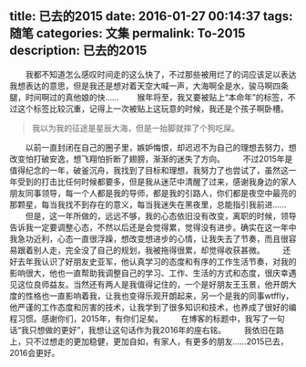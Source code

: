 title: 已去的2015
date: 2016-01-27 00:14:37
tags: 随笔
categories: 文集
permalink: To-2015
description: 已去的2015
---
　　我都不知道怎么感叹时间走的这么快了，不过那些被用烂了的词应该足以表达我想表达的意思，但是我还是想对着天空大喊一声，大海啊全是水，骏马啊四条腿，时间啊过的真他娘的快……
　　猴年将至，我又要被贴上“本命年”的标签，不过这个标签比较沉重，记得上一次被贴上这玩意的时候，我还是个孩子啊卧槽。<!--more-->
　　
>我以为我的征途是星辰大海，但是一抬脚就摔了个狗吃屎。  

　　以前一直封闭在自己的圈子里，嫉妒悔恨，却迟迟不为自己的理想去努力，想改变怕打破安逸，想飞翔怕折断了翅膀，渐渐的迷失了方向。
　　不过2015年是值得纪念的一年，破釜沉舟，我找到了目标和理想，我努力了也尝试了，虽然这一年受到的打击比任何时候都要多，但是我从迷茫中清醒了过来，感谢我身边的家人朋友同事领导，每一个人都是我的导师，都是我的引路人，你们都是夜空中最亮的那颗星，每当我找不到存在的意义，每当我迷失在黑夜里，总能指引我前进……
　　但是，这一年所做的，远远不够，我的心态依旧没有改变，离职的时候，领导告诉我一定要调整心态，不然以后还是会觉得累，觉得没有进步。确实在这一年中我急功近利，心态一直很浮躁，想改变想进步的心情，让我失去了节奏，而且很容易跟着别人走，完全没了自己的规划，我被拖得很累，却觉得收获甚微。
　　还好去年我认识了好朋友史亚军，他认真学习的态度和有序的工作生活节奏，对我的影响很大，他也一直帮助我调整自己的学习、工作、生活的方式和态度，很庆幸遇见这位良师益友。当然还有两人是我值得记住的，一个是好朋友王玉景，他开朗大度的性格也一直影响着我，让我也变得乐观开朗起来，另一个是我的同事wtffly，他严谨的工作态度和厉害的技术，让我学到了很多知识和技术，也养成了很好的编程习惯。感谢你们，2015年，有你们足矣。
　　在博客的标题中，我写了一句话“我只想做的更好”，我想让这句话作为我2016年的座右铭。
　　我依旧在路上，只不过想走的更加稳健，更加自如，有家人，有更多的朋友……2015已去，2016会更好。